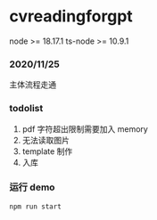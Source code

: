 # cvreadingforgpt

node >= 18.17.1
ts-node >= 10.9.1


### 2020/11/25 
主体流程走通

### todolist
1. pdf 字符超出限制需要加入 memory
2. 无法读取图片
3. template 制作
4. 入库

### 运行 demo
```ts
npm run start
```